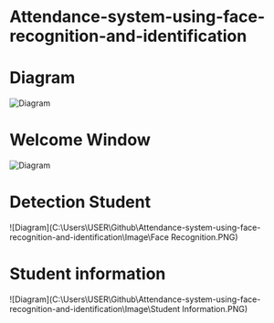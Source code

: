 # Attendance-system-using-face-recognition-and-identification

# Diagram
![Diagram](C:\Users\USER\Github\Attendance-system-using-face-recognition-and-identification\Image\Diagram.PNG)

# Welcome Window
![Diagram](C:\Users\USER\Github\Attendance-system-using-face-recognition-and-identification\Image\window1.PNG)

# Detection Student
![Diagram](C:\Users\USER\Github\Attendance-system-using-face-recognition-and-identification\Image\Face Recognition.PNG)

# Student information
![Diagram](C:\Users\USER\Github\Attendance-system-using-face-recognition-and-identification\Image\Student Information.PNG)